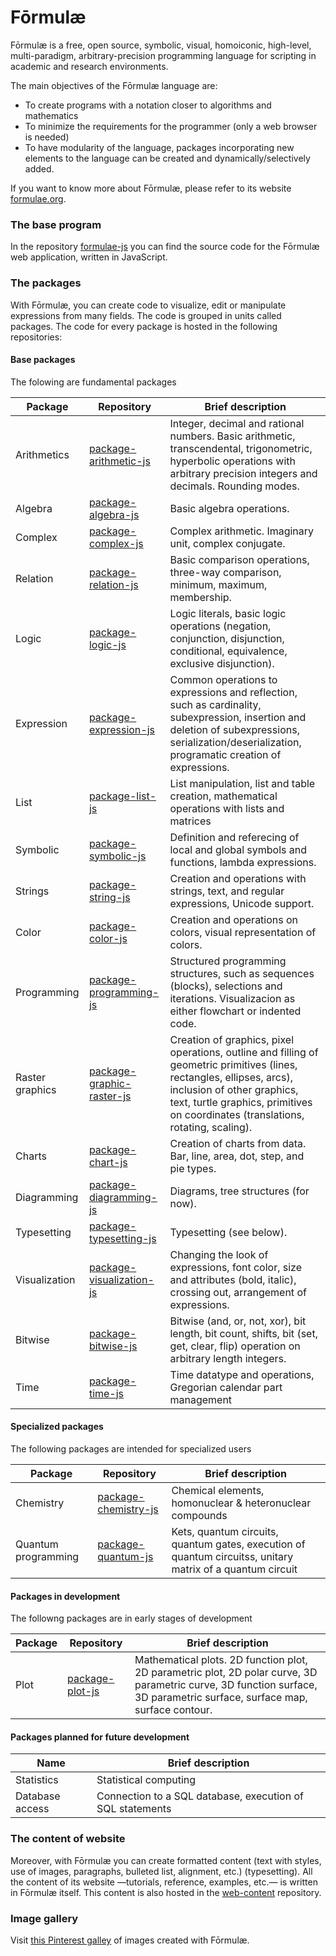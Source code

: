 # Fōrmulæ

Fōrmulæ is a free, open source, symbolic, visual, homoiconic, high-level, multi-paradigm, arbitrary-precision programming language for scripting in academic and research environments.

The main objectives of the Fōrmulæ language are:

* To create programs with a notation closer to algorithms and mathematics
* To minimize the requirements for the programmer (only a web browser is needed)
* To have modularity of the language, packages incorporating new elements to the language can be created and dynamically/selectively added.

If you want to know more about Fōrmulæ, please refer to its website [formulae.org](https://formulae.org).

### The base program

In the repository [formulae-js](https://github.com/formulae-org/formulae-js) you can find the source code for the Fōrmulæ web application, written in JavaScript.

### The packages

With Fōrmulæ, you can create code to visualize, edit or manipulate expressions from many fields. The code is grouped in units called packages. The code for every package is hosted in the following repositories:

#### Base packages

The folowing are fundamental packages

| Package | Repository | Brief description |
| ------- | ---------- | ----------------- |
| Arithmetics | [package-arithmetic-js](https://github.com/formulae-org/package-arithmetic-js) | Integer, decimal and rational numbers. Basic arithmetic, transcendental, trigonometric, hyperbolic operations with arbitrary precision integers and decimals. Rounding modes. |
| Algebra | [package-algebra-js](https://github.com/formulae-org/package-algebra-js) | Basic algebra operations. |
| Complex | [package-complex-js](https://github.com/formulae-org/package-complex-js) | Complex arithmetic. Imaginary unit, complex conjugate. |
| Relation | [package-relation-js](https://github.com/formulae-org/package-relation-js) | Basic comparison operations, three-way comparison, minimum, maximum, membership. |
| Logic | [package-logic-js](https://github.com/formulae-org/package-logic-js) | Logic literals, basic logic operations (negation, conjunction, disjunction, conditional, equivalence, exclusive disjunction). |
| Expression | [package-expression-js](https://github.com/formulae-org/package-expression-js) | Common operations to expressions and reflection, such as cardinality, subexpression, insertion and deletion of subexpressions, serialization/deserialization, programatic creation of expressions. |
| List | [package-list-js](https://github.com/formulae-org/package-list-js) | List manipulation, list and table creation, mathematical operations with lists and matrices |
| Symbolic | [package-symbolic-js](https://github.com/formulae-org/package-symbolic-js) | Definition and referecing of local and global symbols and functions, lambda expressions. |
| Strings | [package-string-js](https://github.com/formulae-org/package-string-js) | Creation and operations with strings, text, and regular expressions, Unicode support. |
| Color | [package-color-js](https://github.com/formulae-org/package-color-js) | Creation and operations on colors, visual representation of colors. |
| Programming | [package-programming-js](https://github.com/formulae-org/package-programming-js) | Structured programming structures, such as sequences (blocks), selections and iterations. Visualizacion as either flowchart or indented code. |
| Raster graphics | [package-graphic-raster-js](https://github.com/formulae-org/package-graphic-raster-js) | Creation of graphics, pixel operations, outline and filling of geometric primitives (lines, rectangles, ellipses, arcs), inclusion of other graphics, text, turtle graphics, primitives on coordinates (translations, rotating, scaling). |
| Charts | [package-chart-js](https://github.com/formulae-org/package-chart-js) | Creation of charts from data. Bar, line, area, dot, step, and pie types. |
| Diagramming | [package-diagramming-js](https://github.com/formulae-org/package-diagramming-js) | Diagrams, tree structures (for now). |
| Typesetting | [package-typesetting-js](https://github.com/formulae-org/package-typesetting-js) | Typesetting (see below). |
| Visualization | [package-visualization-js](https://github.com/formulae-org/package-visualization-js) | Changing the look of expressions, font color, size and attributes (bold, italic), crossing out, arrangement of expressions. |
| Bitwise | [package-bitwise-js](https://github.com/formulae-org/package-bitwise-js) | Bitwise (and, or, not, xor), bit length, bit count, shifts, bit (set, get, clear, flip) operation on arbitrary length integers. |
| Time | [package-time-js](https://github.com/formulae-org/package-time-js) | Time datatype and operations, Gregorian calendar part management |

#### Specialized packages

The following packages are intended for specialized users

| Package | Repository | Brief description |
| ------- | ---------- | ----------------- |
| Chemistry | [package-chemistry-js](https://github.com/formulae-org/package-chemistry-js) | Chemical elements, homonuclear & heteronuclear compounds |
| Quantum programming | [package-quantum-js](https://github.com/formulae-org/package-quantum-js) | Kets, quantum circuits, quantum gates, execution of quantum circuitss, unitary matrix of a quantum circuit |

#### Packages in development

The followng packages are in early stages of development

| Package | Repository | Brief description |
| ------- | ---------- | ----------------- |
| Plot | [package-plot-js](https://github.com/formulae-org/package-plot-js) | Mathematical plots. 2D function plot, 2D parametric plot, 2D polar curve, 3D parametric curve, 3D function surface, 3D parametric surface, surface map, surface contour. |

<!--
| Localization | [package-localization-js](https://github.com/formulae-org/package-localization-js) | Languages, countries, scripts, numerals, calendars, locales, time zones. |
-->

#### Packages planned for future development ###

| Name | Brief description |
| ---- | ----------------- |
| Statistics | Statistical computing |
| Database access | Connection to a SQL database, execution of SQL statements |


### The content of website

Moreover, with Fōrmulæ you can create formatted content (text with styles, use of images, paragraphs, bulleted list, alignment, etc.) (typesetting). All the content of its website —tutorials, reference, examples, etc.— is written in Fōrmulæ itself. This content is also hosted in the [web-content](https://github.com/formulae-org/web-content) repository.

### Image gallery

Visit [this Pinterest galley](https://www.pinterest.com/formulae_org/_created/) of images created with Fōrmulæ.
